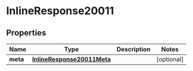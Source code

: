 
# InlineResponse20011

## Properties
Name | Type | Description | Notes
------------ | ------------- | ------------- | -------------
**meta** | [**InlineResponse20011Meta**](InlineResponse20011Meta.md) |  |  [optional]



